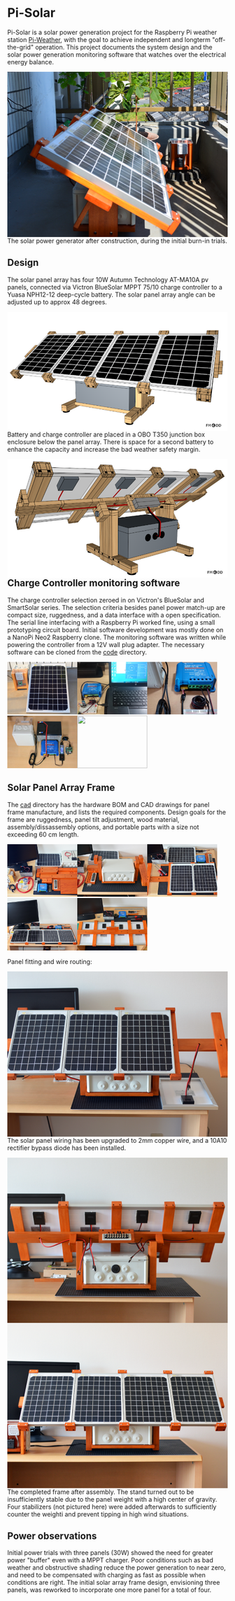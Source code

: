 # Pi-Solar

Pi-Solar is a solar power generation project for the Raspberry Pi weather station <a href="https://github.com/fm4dd/pi-weather">Pi-Weather</a>, with the goal to achieve independent and longterm "off-the-grid" operation. This project documents the system design and the solar power generation monitoring software that watches over the electrical energy balance.

<img align="left" src="images/pi-solar operation1.png">

The solar power generator after construction, during the initial burn-in trials.

## Design

The solar panel array has four 10W Autumn Technology AT-MA10A pv panels, connected via Victron BlueSolar MPPT 75/10 charge controller to a Yuasa NPH12-12 deep-cycle battery.  The solar panel array angle can be adjusted up to approx 48 degrees.

<img align="left" src="cad/pi-solar panel frame front v11.png">

Battery and charge controller are placed in a OBO T350 junction box enclosure below the panel array. There is space for a second battery to enhance the capacity and increase the bad weather safety margin. 

<img align="left" src="cad/pi-solar panel frame back v11.png">

## Charge Controller monitoring software

The charge controller selection zeroed in on Victron's BlueSolar and SmartSolar series. The selection criteria besides panel power match-up are compact size, ruggedness, and a data interface with a open specification. The serial line interfacing with a Raspberry Pi worked fine, using a small prototyping circuit board.  Initial software development was mostly done on a NanoPi Neo2 Raspberry clone. The monitoring software was written while powering the controller from a 12V wall plug adapter.  The necessary software can be cloned from the <a href="code">code</a> directory.

<img src="images/pi-solar testpanel 10w.jpg" height="120px" width="160px"><img src="images/pi-solar firmware upgrade.jpg" height="120px" width="160px"><img src="images/pi-solar serial connect1.jpg" height="120px" width="160px"><img src="images/pi-solar test setup1.jpg" height="120px" width="160px"><img src="images/pi-solar raspi-interface2.jpg" height="120px" width="160px">
 
## Solar Panel Array Frame

The <a href="cad">cad</a> directory has the hardware BOM and CAD drawings for panel frame manufacture, and lists the required components. Design goals for the frame are ruggedness, panel tilt adjustment, wood material, assembly/dissassembly options, and portable parts with a size not exceeding 60 cm length.

<img src="images/pi-solar assembly2.png" height="120px" width="160px"><img src="images/pi-solar assembly3.png" height="120px" width="160px"><img src="images/pi-solar assembly4.png" height="120px" width="160px"><img src="images/pi-solar assembly6.png" height="120px" width="160px"><img src="images/pi-solar assembly7.png" height="120px" width="160px">

Panel fitting and wire routing:

<img align="left" src="images/pi-solar assembly8.png">

The solar panel wiring has been upgraded to 2mm copper wire, and a 10A10 rectifier bypass diode has been installed.

<img align="left" src="images/pi-solar assembly9.png">

<img align="left" src="images/pi-solar assembly10.png">

The completed frame after assembly. The stand turned out to be insufficiently stable due to the panel weight with a high center of gravity. Four stabilizers (not pictured here) were added afterwards to sufficiently counter the weighti and prevent tipping in high wind situations.

## Power observations

Initial power trials with three panels (30W) showed the need for greater power "buffer" even with a MPPT charger. Poor conditions such as bad weather and obstructive shading reduce the power generation to near zero, and need to be compensated with charging as fast as possible when conditions are right. The initial solar array frame design, envisioning three panels, was reworked to incorporate one more panel for a total of four.
